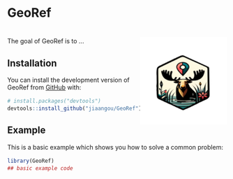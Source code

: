 
# GeoRef

<!-- badges: start -->
# <img src="man/figures/logo.png" align="right" height="200" />
<!-- badges: end -->

The goal of GeoRef is to ...

## Installation

You can install the development version of GeoRef from [GitHub](https://github.com/) with:

``` r
# install.packages("devtools")
devtools::install_github("jiaangou/GeoRef")
```

## Example

This is a basic example which shows you how to solve a common problem:

``` r
library(GeoRef)
## basic example code
```

